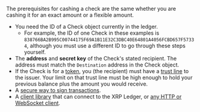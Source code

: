 The prerequisites for cashing a check are the same whether you are cashing it for an exact amount or a flexible amount.

- You need the ID of a Check object currently in the ledger.
    - For example, the ID of one Check in these examples is `838766BA2B995C00744175F69A1B11E32C3DBC40E64801A4056FCBD657F57334`, although you must use a different ID to go through these steps yourself.
- The **address** and **secret key** of the Check's stated recipient. The address must match the `Destination` address in the Check object.
- If the Check is for a [token](tokens.html), you (the recipient) must have a [trust line](fungible-tokens.html) to the issuer. Your limit on that trust line must be high enough to hold your previous balance plus the amount you would receive.
- A [secure way to sign transactions](secure-signing.html).
- A [client library](client-libraries.html) that can connect to the XRP Ledger, or [any HTTP or WebSocket client](get-started-using-http-websocket-apis.html).
